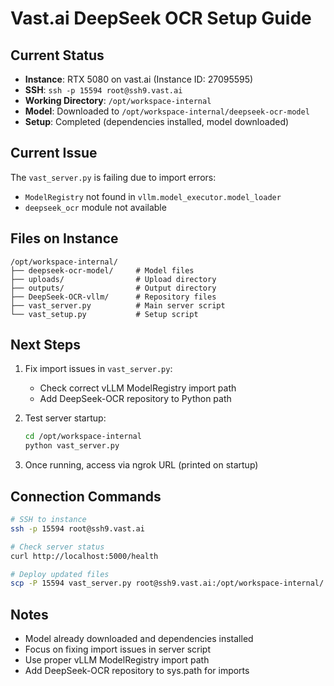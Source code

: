 # Vast.ai DeepSeek OCR Setup Guide

## Current Status
- **Instance**: RTX 5080 on vast.ai (Instance ID: 27095595)
- **SSH**: `ssh -p 15594 root@ssh9.vast.ai`
- **Working Directory**: `/opt/workspace-internal`
- **Model**: Downloaded to `/opt/workspace-internal/deepseek-ocr-model`
- **Setup**: Completed (dependencies installed, model downloaded)

## Current Issue
The `vast_server.py` is failing due to import errors:
- `ModelRegistry` not found in `vllm.model_executor.model_loader`
- `deepseek_ocr` module not available

## Files on Instance
```
/opt/workspace-internal/
├── deepseek-ocr-model/     # Model files
├── uploads/                # Upload directory
├── outputs/                # Output directory
├── DeepSeek-OCR-vllm/      # Repository files
├── vast_server.py          # Main server script
└── vast_setup.py           # Setup script
```

## Next Steps
1. Fix import issues in `vast_server.py`:
   - Check correct vLLM ModelRegistry import path
   - Add DeepSeek-OCR repository to Python path

2. Test server startup:
   ```bash
   cd /opt/workspace-internal
   python vast_server.py
   ```

3. Once running, access via ngrok URL (printed on startup)

## Connection Commands
```bash
# SSH to instance
ssh -p 15594 root@ssh9.vast.ai

# Check server status
curl http://localhost:5000/health

# Deploy updated files
scp -P 15594 vast_server.py root@ssh9.vast.ai:/opt/workspace-internal/
```

## Notes
- Model already downloaded and dependencies installed
- Focus on fixing import issues in server script
- Use proper vLLM ModelRegistry import path
- Add DeepSeek-OCR repository to sys.path for imports